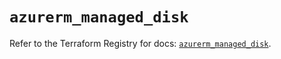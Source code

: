 # `azurerm_managed_disk`

Refer to the Terraform Registry for docs: [`azurerm_managed_disk`](https://registry.terraform.io/providers/hashicorp/azurerm/3.100.0/docs/resources/managed_disk).
